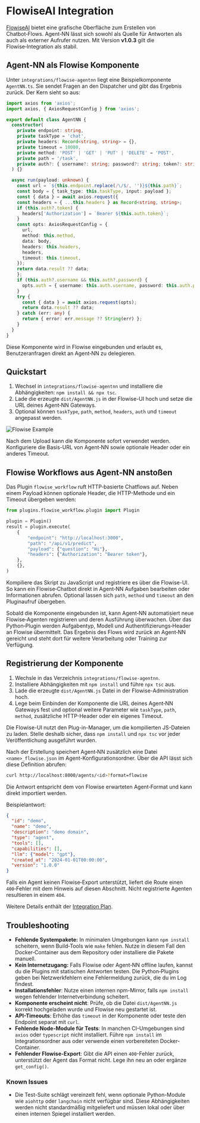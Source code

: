 # FlowiseAI Integration

[FlowiseAI](https://flowiseai.com/) bietet eine grafische Oberfläche zum Erstellen von Chatbot‑Flows. Agent‑NN lässt sich sowohl als Quelle für Antworten als auch als externer Aufrufer nutzen. Mit Version **v1.0.3** gilt die Flowise‑Integration als stabil.

## Agent‑NN als Flowise Komponente

Unter `integrations/flowise-agentnn` liegt eine Beispielkomponente `AgentNN.ts`. Sie sendet Fragen an den Dispatcher und gibt das Ergebnis zurück. Der Kern sieht so aus:

```ts
import axios from 'axios';
import axios, { AxiosRequestConfig } from 'axios';

export default class AgentNN {
  constructor(
    private endpoint: string,
    private taskType = 'chat',
    private headers: Record<string, string> = {},
    private timeout = 10000,
    private method: 'POST' | 'GET' | 'PUT' | 'DELETE' = 'POST',
    private path = '/task',
    private auth?: { username?: string; password?: string; token?: string }
  ) {}

  async run(payload: unknown) {
    const url = `${this.endpoint.replace(/\/$/, '')}${this.path}`;
    const body = { task_type: this.taskType, input: payload };
    const { data } = await axios.request({
    const headers = { ...this.headers } as Record<string, string>;
    if (this.auth?.token) {
      headers['Authorization'] = `Bearer ${this.auth.token}`;
    }
    const opts: AxiosRequestConfig = {
      url,
      method: this.method,
      data: body,
      headers: this.headers,
      headers,
      timeout: this.timeout,
    });
    return data.result ?? data;
    };
    if (this.auth?.username && this.auth?.password) {
      opts.auth = { username: this.auth.username, password: this.auth.password };
    }
    try {
      const { data } = await axios.request(opts);
      return data.result ?? data;
    } catch (err: any) {
      return { error: err.message ?? String(err) };
    }
  }
}
```

Diese Komponente wird in Flowise eingebunden und erlaubt es, Benutzeranfragen direkt an Agent‑NN zu delegieren.

## Quickstart

1. Wechsel in `integrations/flowise-agentnn` und installiere die Abhängigkeiten:
   `npm install && npx tsc`.
2. Lade die erzeugte `dist/AgentNN.js` in der Flowise-UI hoch und setze die
   URL deines Agent‑NN Gateways.
3. Optional können `taskType`, `path`, `method`, `headers`, `auth` und
   `timeout` angepasst werden.

![Flowise Example](flowise_example.png)

Nach dem Upload kann die Komponente sofort verwendet werden. Konfiguriere die
Basis-URL von Agent‑NN sowie optionale Header oder ein anderes Timeout.

## Flowise Workflows aus Agent‑NN anstoßen

Das Plugin `flowise_workflow` ruft HTTP‑basierte Chatflows auf. Neben einem Payload können optionale Header, die HTTP-Methode und ein Timeout übergeben werden:


```python
from plugins.flowise_workflow.plugin import Plugin

plugin = Plugin()
result = plugin.execute(
    {
        "endpoint": "http://localhost:3000",
        "path": "/api/v1/predict",
        "payload": {"question": "Hi"},
        "headers": {"Authorization": "Bearer token"},
    },
    {},
)
```

Kompiliere das Skript zu JavaScript und registriere es über die Flowise-UI. So kann ein Flowise‑Chatbot direkt in Agent‑NN Aufgaben bearbeiten oder Informationen abrufen. Optional lassen sich `path`, `method` und `timeout` an den Pluginaufruf übergeben.

Sobald die Komponente eingebunden ist, kann Agent‑NN automatisiert neue Flowise‑Agenten registrieren und deren Ausführung überwachen. Über das Python‑Plugin werden Aufgabentyp, Modell und Authentifizierungs‑Header an Flowise übermittelt. Das Ergebnis des Flows wird zurück an Agent‑NN gereicht und steht dort für weitere Verarbeitung oder Training zur Verfügung.

## Registrierung der Komponente

1. Wechsle in das Verzeichnis `integrations/flowise-agentnn`.
2. Installiere Abhängigkeiten mit `npm install` und führe `npx tsc` aus.
3. Lade die erzeugte `dist/AgentNN.js` Datei in der Flowise-Administration hoch.
4. Lege beim Einbinden der Komponente die URL deines Agent‑NN Gateways fest und
   optional weitere Parameter wie `taskType`, `path`, `method`, zusätzliche
   HTTP-Header oder ein eigenes Timeout.

Die Flowise-UI nutzt den Plug-in-Manager, um die kompilierten JS-Dateien zu laden.
Stelle deshalb sicher, dass `npm install` und `npx tsc` vor jeder Veröffentlichung
ausgeführt wurden.

Nach der Erstellung speichert Agent‑NN zusätzlich eine Datei `<name>_flowise.json`
im Agent-Konfigurationsordner. Über die API lässt sich diese Definition abrufen:

```bash
curl http://localhost:8000/agents/<id>?format=flowise
```

Die Antwort entspricht dem von Flowise erwarteten Agent‑Format und kann direkt
importiert werden.

Beispielantwort:

```json
{
  "id": "demo",
  "name": "demo",
  "description": "demo domain",
  "type": "agent",
  "tools": [],
  "capabilities": [],
  "llm": {"model": "gpt"},
  "created_at": "2024-01-01T00:00:00",
  "version": "1.0.0"
}
```

Falls ein Agent keinen Flowise‑Export unterstützt, liefert die Route einen
`400`‑Fehler mit dem Hinweis auf diesen Abschnitt. Nicht registrierte Agenten
resultieren in einem `404`.

Weitere Details enthält der [Integration Plan](full_integration_plan.md).

## Troubleshooting

- **Fehlende Systempakete:** In minimalen Umgebungen kann `npm install` scheitern,
  wenn Build‑Tools wie `make` fehlen. Nutze in diesem Fall den Docker‑Container
  aus dem Repository oder installiere die Pakete manuell.
- **Kein Internetzugang:** Falls Flowise oder Agent‑NN offline laufen, kannst du
  die Plugins mit statischen Antworten testen. Die Python‑Plugins geben bei
  Netzwerkfehlern eine Fehlermeldung zurück, die du im Log findest.
- **Installationsfehler**: Nutze einen internen npm-Mirror, falls `npm install` wegen fehlender Internetverbindung scheitert.
- **Komponente erscheint nicht**: Prüfe, ob die Datei `dist/AgentNN.js` korrekt hochgeladen wurde und Flowise neu gestartet ist.
- **API-Timeouts**: Erhöhe das `timeout` in der Komponente oder teste den Endpoint separat mit `curl`.
- **Fehlende Node-Module für Tests**: In manchen CI-Umgebungen sind `axios` oder `typescript` nicht installiert. Führe `npm install` im Integrationsordner aus oder verwende einen vorbereiteten Docker-Container.
- **Fehlender Flowise-Export**: Gibt die API einen `400`-Fehler zurück, unterstützt der Agent das Format nicht. Lege ihn neu an oder ergänze `get_config()`.

### Known Issues

- Die Test-Suite schlägt vereinzelt fehl, wenn optionale Python-Module wie `aiohttp` oder `langchain` nicht verfügbar sind. Diese Abhängigkeiten werden nicht standardmäßig mitgeliefert und müssen lokal oder über einen internen Spiegel installiert werden.
